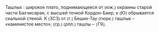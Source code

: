---
---

Ташлых
: широкое плато, поднимающееся от ⦅юж.⦆ окраины старой части Бахчисарая, с высшей точкой Кордон-Баир; к ⦅Ю⦆ обрывается скальной стеной. К ⦅ЗСЗ⦆ от ⦅г.⦆ Беших-Тау ⦅тюрк.⦆ ташлык – «каменистое место»; ⦅ср.⦆ ⦅рпл.⦆ ташлы – ⦃Г9⦄.
